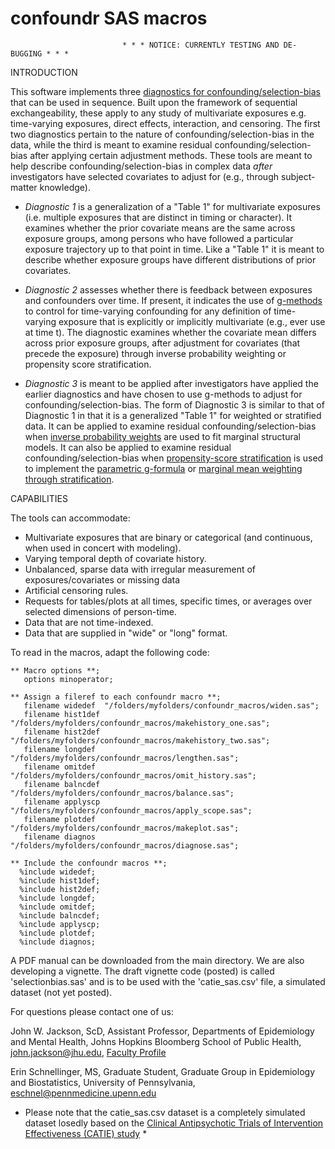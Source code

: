 # confoundr SAS macros

                             * * * NOTICE: CURRENTLY TESTING AND DE-BUGGING * * * 
  
INTRODUCTION

This software implements three [diagnostics for confounding/selection-bias](https://www.ncbi.nlm.nih.gov/pubmed/27479649) that can be used in sequence. Built upon the framework of sequential exchangeability, these apply to any study of multivariate exposures e.g. time-varying exposures, direct effects, interaction, and censoring. The first two diagnostics pertain to the nature of confounding/selection-bias in the data, while the third is meant to examine residual confounding/selection-bias after applying certain adjustment methods. These tools are meant to help describe confounding/selection-bias in complex data _after_ investigators have selected covariates to adjust for (e.g., through subject-matter knowledge).

+ *Diagnostic 1* is a generalization of a "Table 1" for multivariate exposures (i.e. multiple exposures that are distinct in timing or character). It examines whether the prior covariate means are the same across exposure groups, among persons who have followed a particular exposure trajectory up to that point in time. Like a "Table 1" it is meant to describe whether exposure groups have different distributions of prior covariates. 

+ *Diagnostic 2* assesses whether there is feedback between exposures and confounders over time. If present, it indicates the use of [g-methods](https://www.ncbi.nlm.nih.gov/pubmed/28039382) to control for time-varying confounding for any definition of time-varying exposure that is explicitly or implicitly multivariate (e.g., ever use at time t). The diagnostic examines whether the covariate mean differs across prior exposure groups, after adjustment for covariates (that precede the exposure) through inverse probability weighting or propensity score stratification.

+ *Diagnostic 3* is meant to be applied after investigators have applied the earlier diagnostics and have chosen to use g-methods to adjust for confounding/selection-bias. The form of Diagnostic 3 is similar to that of Diagnostic 1 in that it is a generalized "Table 1" for weighted or stratified data. It can be applied to examine residual confounding/selection-bias when [inverse probability weights](https://www.ncbi.nlm.nih.gov/pubmed/10955408) are used to fit marginal structural models. It can also be applied to examine residual confounding/selection-bias when [propensity-score stratification](https://www.ncbi.nlm.nih.gov/pubmed/19817741) is used to implement the [parametric g-formula](https://www.ncbi.nlm.nih.gov/pubmed/23533091) or [marginal mean weighting through stratification](https://www.ncbi.nlm.nih.gov/pubmed/21843003).

CAPABILITIES

The tools can accommodate:
* Multivariate exposures that are binary or categorical (and continuous, when used in concert with modeling). 
* Varying temporal depth of covariate history.
* Unbalanced, sparse data with irregular measurement of exposures/covariates or missing data
* Artificial censoring rules.
* Requests for tables/plots at all times, specific times, or averages over selected dimensions of person-time.
* Data that are not time-indexed.
* Data that are supplied in "wide" or "long" format.

To read in the macros, adapt the following code:

```
** Macro options **;
   options minoperator;

** Assign a fileref to each confoundr macro **;
   filename widedef  "/folders/myfolders/confoundr_macros/widen.sas";
   filename hist1def "/folders/myfolders/confoundr_macros/makehistory_one.sas";
   filename hist2def "/folders/myfolders/confoundr_macros/makehistory_two.sas";
   filename longdef  "/folders/myfolders/confoundr_macros/lengthen.sas";
   filename omitdef  "/folders/myfolders/confoundr_macros/omit_history.sas";
   filename balncdef "/folders/myfolders/confoundr_macros/balance.sas";
   filename applyscp "/folders/myfolders/confoundr_macros/apply_scope.sas";
   filename plotdef  "/folders/myfolders/confoundr_macros/makeplot.sas";
   filename diagnos  "/folders/myfolders/confoundr_macros/diagnose.sas";

** Include the confoundr macros **;
  %include widedef;
  %include hist1def;
  %include hist2def;
  %include longdef;
  %include omitdef;
  %include balncdef;
  %include applyscp;
  %include plotdef;
  %include diagnos;
```

A PDF manual can be downloaded from the main directory. We are also developing a vignette. The draft vignette code (posted) is called 'selectionbias.sas' and is to be used with the 'catie_sas.csv' file, a simulated dataset (not yet posted).

For questions please contact one of us:

John W. Jackson, ScD, Assistant Professor, Departments of Epidemiology and Mental Health, Johns Hopkins Bloomberg School of Public Health, john.jackson@jhu.edu, [Faculty Profile](https://www.jhsph.edu/faculty/directory/profile/3410/john-w-jackson) 

Erin Schnellinger, MS, Graduate Student, Graduate Group in Epidemiology and Biostatistics, University of Pennsylvania, eschnel@pennmedicine.upenn.edu



* Please note that the catie_sas.csv dataset is a completely simulated dataset losedly based on the [Clinical Antipsychotic Trials of Intervention Effectiveness (CATIE) study](https://www.ncbi.nlm.nih.gov/pubmed/16172203) *

